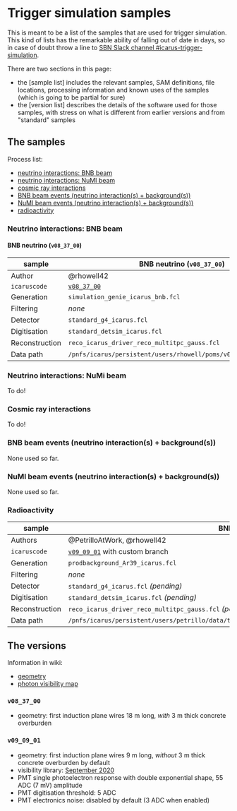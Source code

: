 Trigger simulation samples
===========================

This is meant to be a list of the samples that are used for trigger simulation.
This kind of lists has the remarkable ability of falling out of date in days, so in case of doubt throw a line to [SBN Slack channel #icarus-trigger-simulation](https://shortbaseline.slack.com/archives/G015B91SL8N).

There are two sections in this page:
* the [sample list] includes the relevant samples, SAM definitions,
  file locations, processing information and known uses of the samples
  (which is going to be partial for sure)
* the [version list] describes the details of the software used
  for those samples, with stress on what is different from earlier versions and
  from "standard" samples


## The samples #################################################################


Process list:
* [neutrino interactions: BNB beam](#neutrino-interactions-bnb-beam)
* [neutrino interactions: NuMI beam](#neutrino-interactions-numi-beam)
* [cosmic ray interactions](#cosmic-ray-interactions)
* [BNB beam events (neutrino interaction(s) + background(s))](#bnb-beam-events-neutrino-interactions--backgrounds)
* [NuMI beam events (neutrino interaction(s) + background(s))](#numi-beam-events-neutrino-interactions--backgrounds)
* [radioactivity](#radioactivity)


### Neutrino interactions: BNB beam ###########################################

#### BNB neutrino (`v08_37_00`)

sample         | BNB neutrino (`v08_37_00`)
-------------- | -----------------------------------------------------------------
Author         | @rhowell42
`icaruscode`   | [`v08_37_00`](#v08_37_00)
Generation     | `simulation_genie_icarus_bnb.fcl`
Filtering      | _none_
Detector       | `standard_g4_icarus.fcl`
Digitisation   | `standard_detsim_icarus.fcl`
Reconstruction | `reco_icarus_driver_reco_multitpc_gauss.fcl`
Data path      | `/pnfs/icarus/persistent/users/rhowell/poms/v08_37_00/detsim/bnb` 


### Neutrino interactions: NuMi beam ##########################################

To do!



### Cosmic ray interactions ###################################################

To do!



### BNB beam events (neutrino interaction(s) + background(s)) #################

None used so far.



### NuMI beam events (neutrino interaction(s) + background(s)) ################

None used so far.



### Radioactivity #############################################################

sample         | BNB neutrino (`v09_09_01`)
-------------- | -----------------------------------------------------------------
Authors        | @PetrilloAtWork, @rhowell42
`icaruscode`   | [`v09_09_01`](#v09_09_01) with custom branch
Generation     | `prodbackground_Ar39_icarus.fcl`
Filtering      | _none_
Detector       | `standard_g4_icarus.fcl` _(pending)_
Digitisation   | `standard_detsim_icarus.fcl` _(pending)_
Reconstruction | `reco_icarus_driver_reco_multitpc_gauss.fcl` _(pending)_
Data path      | `/pnfs/icarus/persistent/users/petrillo/data/trigger/20201112/v09_09_01/prodbackground_Ar39_icarus/filelists` 


## The versions ###############################################################

Information in wiki:

* [geometry](../Detector_geometry.md)
* [photon visibility map](../physics/PhotonLibrary.md)


### `v08_37_00`

* geometry: first induction plane wires 18 m long, _with_ 3 m thick concrete overburden


### `v09_09_01`

* geometry: first induction plane wires 9 m long, _without_ 3 m thick concrete overburden by default
* visibility library: [September 2020](../physics/PhotonLibrary.md#20200925)
* PMT single photoelectron response with double exponential shape, 55 ADC (7 mV) amplitude
* PMT digitisation threshold: 5 ADC
* PMT electronics noise: disabled by default (3 ADC when enabled)
